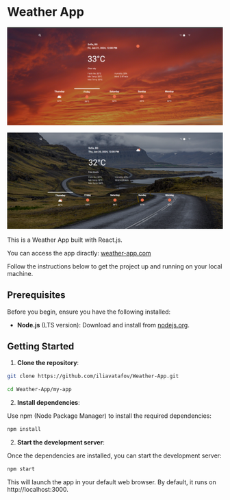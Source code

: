 # Weather App

![Weather App](https://github.com/iliavatafov/Weather-App/blob/main/src/assets/images/weather-app-image.png)

![Weather App](https://github.com/iliavatafov/Weather-App/blob/main/src/assets/images/weather-app-image-1.png)

This is a Weather App built with React.js.

You can access the app diractly: [weather-app.com](https://66741989ab5bad40f17b0417--beautiful-blancmange-d33a13.netlify.app/)

Follow the instructions below to get the project up and running on your local machine.

## Prerequisites

Before you begin, ensure you have the following installed:

- **Node.js** (LTS version): Download and install from [nodejs.org](https://nodejs.org/).

## Getting Started

1. **Clone the repository**:

```bash
git clone https://github.com/iliavatafov/Weather-App.git
```

```bash
cd Weather-App/my-app
```

2. **Install dependencies**:

Use npm (Node Package Manager) to install the required dependencies:

```bash
npm install
```

2. **Start the development server**:

Once the dependencies are installed, you can start the development server:

```bash
npm start
```

This will launch the app in your default web browser. By default, it runs on http://localhost:3000.
